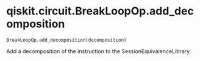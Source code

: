 # qiskit.circuit.BreakLoopOp.add\_decomposition

`BreakLoopOp.add_decomposition(decomposition)`

Add a decomposition of the instruction to the SessionEquivalenceLibrary.

